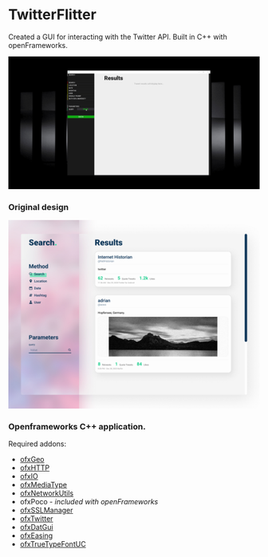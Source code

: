 # TwitterFlitter

Created a GUI for interacting with the Twitter API. Built in C++ with openFrameworks.

![](assets/recording_001.gif)

### Original design
![](assets/twitterflitter_design.jpg)

### Openframeworks C++ application.
Required addons:
* [ofxGeo](https://github.com/bakercp/ofxGeo)
* [ofxHTTP](https://github.com/bakercp/ofxHTTP)
* [ofxIO](ofxIO)
* [ofxMediaType](https://github.com/bakercp/ofxMediaType)
* [ofxNetworkUtils](https://github.com/bakercp/ofxNetworkUtils)
* ofxPoco - *included with openFrameworks*
* [ofxSSLManager](https://github.com/bakercp/ofxSSLManager)
* [ofxTwitter](https://github.com/bakercp/ofxTwitter)
* [ofxDatGui](https://github.com/braitsch/ofxDatGui)
* [ofxEasing](https://github.com/arturoc/ofxEasing)
* [ofxTrueTypeFontUC](https://github.com/hironishihara/ofxTrueTypeFontUC)
